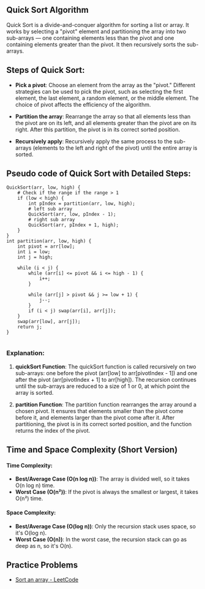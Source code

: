 ## Quick Sort Algorithm

Quick Sort is a divide-and-conquer algorithm for sorting a list or array. It works by selecting a "pivot" element and partitioning the array into two sub-arrays — one containing elements less than the pivot and one containing elements greater than the pivot. It then recursively sorts the sub-arrays.

## Steps of Quick Sort:

- **Pick a pivot**: Choose an element from the array as the "pivot." Different strategies can be used to pick the pivot, such as selecting the first element, the last element, a random element, or the middle element. The choice of pivot affects the efficiency of the algorithm.

- **Partition the array**: Rearrange the array so that all elements less than the pivot are on its left, and all elements greater than the pivot are on its right. After this partition, the pivot is in its correct sorted position.

- **Recursively apply**: Recursively apply the same process to the sub-arrays (elements to the left and right of the pivot) until the entire array is sorted.

## Pseudo code of Quick Sort with Detailed Steps:
```text
QuickSort(arr, low, high) {
    # Check if the range if the range > 1
    if (low < high) {
        int pIndex = partition(arr, low, high);
        # left sub array
        QuickSort(arr, low, pIndex - 1);
        # right sub array
        QuickSort(arr, pIndex + 1, high);
    }
}
int partition(arr, low, high) {
    int pivot = arr[low];
    int i = low;
    int j = high;

    while (i < j) {
        while (arr[i] <= pivot && i <= high - 1) {
            i++;
        }

        while (arr[j] > pivot && j >= low + 1) {
            j--;
        }
        if (i < j) swap(arr[i], arr[j]);
    }
    swap(arr[low], arr[j]);
    return j;
}


```
### Explanation:

1. **quickSort Function**:
The quickSort function is called recursively on two sub-arrays: one before the pivot (arr[low] to arr[pivotIndex - 1]) and one after the pivot (arr[pivotIndex + 1] to arr[high]).
The recursion continues until the sub-arrays are reduced to a size of 1 or 0, at which point the array is sorted.

2. **partition Function**:
The partition function rearranges the array around a chosen pivot.
It ensures that elements smaller than the pivot come before it, and elements larger than the pivot come after it.
After partitioning, the pivot is in its correct sorted position, and the function returns the index of the pivot.

## Time and Space Complexity (Short Version)

#### **Time Complexity**:
- **Best/Average Case (O(n log n))**: The array is divided well, so it takes O(n log n) time.
- **Worst Case (O(n²))**: If the pivot is always the smallest or largest, it takes O(n²) time.

#### **Space Complexity**:
- **Best/Average Case (O(log n))**: Only the recursion stack uses space, so it's O(log n).
- **Worst Case (O(n))**: In the worst case, the recursion stack can go as deep as n, so it's O(n).

## Practice Problems
- [Sort an array - LeetCode](https://leetcode.com/problems/sort-an-array/)  



